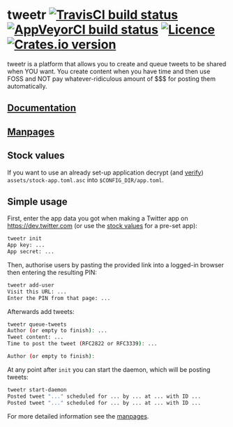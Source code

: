# tweetr [![TravisCI build status](https://travis-ci.org/nabijaczleweli/tweetr.svg?branch=master)](https://travis-ci.org/nabijaczleweli/tweetr) [![AppVeyorCI build status](https://ci.appveyor.com/api/projects/status/kk34veg25wre0gqe/branch/master?svg=true)](https://ci.appveyor.com/project/nabijaczleweli/tweetr/branch/master) [![Licence](https://img.shields.io/badge/license-MIT-blue.svg?style=flat)](LICENSE) [![Crates.io version](http://meritbadge.herokuapp.com/tweetr)](https://crates.io/crates/tweetr)
tweetr is a platform that allows you to create and queue tweets to be shared when YOU want. You create content when you have time and then use FOSS and NOT pay whatever-ridiculous amount of $$$ for posting them automatically.

## [Documentation](https://cdn.rawgit.com/nabijaczleweli/tweetr/doc/tweetr/index.html)
## [Manpages](https://cdn.rawgit.com/nabijaczleweli/tweetr/man/tweetr.1.html)

## Stock values
If you want to use an already set-up application decrypt (and [verify](https://heybase.io/nabijaczleweli)) `assets/stock-app.toml.asc` into `$CONFIG_DIR/app.toml`.

## Simple usage

First, enter the app data you got when making a Twitter app on https://dev.twitter.com (or use the [stock values](#stock-values) for a pre-set app):

```sh
tweetr init
App key: ...
App secret: ...
```

Then, authorise users by pasting the provided link into a logged-in browser then entering the resulting PIN:

```sh
tweetr add-user
Visit this URL: ...
Enter the PIN from that page: ...
```

Afterwards add tweets:

```sh
tweetr queue-tweets
Author (or empty to finish): ...
Tweet content: ...
Time to post the tweet (RFC2822 or RFC3339): ...

Author (or empty to finish):
```

At any point after `init` you can start the daemon, which will be posting tweets:

```sh
tweetr start-daemon
Posted tweet "..." scheduled for ... by ... at ... with ID ...
Posted tweet "..." scheduled for ... by ... at ... with ID ...
```

For more detailed information see the [manpages](#manpages).
